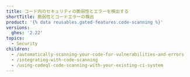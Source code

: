 ```yaml
---
title: コード内のセキュリティの脆弱性とエラーを検出する
shortTitle: 脆弱性とコードエラーの検出
product: '{% data reusables.gated-features.code-scanning %}'
versions:
  ghes: '2.22'
topics:
  - Security
children:
  - /automatically-scanning-your-code-for-vulnerabilities-and-errors
  - /integrating-with-code-scanning
  - /using-codeql-code-scanning-with-your-existing-ci-system
---
```


<!--See /content/code-security/secure-coding for the latest version of this article -->
